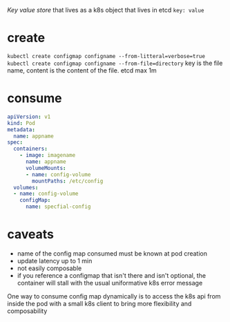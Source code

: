 *Key value store* that lives as a k8s object that lives in etcd
`key: value`

# create
`kubectl create configmap configname --from-litteral=verbose=true`
`kubectl create configmap configname --from-file=directory` key is the file name, content is the content of the file. etcd max 1m

# consume
```yaml
apiVersion: v1
kind: Pod
metadata:
  name: appname
spec:
  containers:
    - image: imagename
      name: appname
      volumeMounts:
      - name: config-volume
        mountPaths: /etc/config
  volumes:
  - name: config-volume
    configMap:
      name: specfial-config
```

# caveats
- name of the config map consumed must be known at pod creation
- update latency up to 1 min
- not easily composable
- if you reference a configmap that isn't there and isn't optional, the container will stall with the usual uniformative k8s error message

One way to consume config map dynamically is to access the k8s api from inside the pod with a small k8s client to bring more flexibility and composability 

